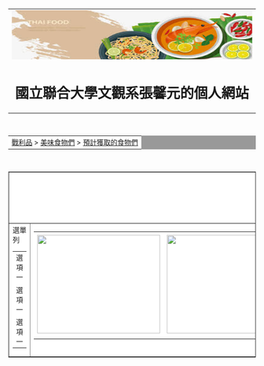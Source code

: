 <html>
<head><meta charset=""UTF-8></head>
<body>
<center>
<div id="head">
<table width="1000" border="0" cellpadding="0" cellspacing="0">
<tr>
	<td><img src="title.jpg"width="1000" height="100"> </td>
</tr>

<tr>
	<td align="center"> <h1>國立聯合大學文觀系張馨元的個人網站 </h1></td>
	
</tr>
</table>
</div>

<div id="nav1"></br>
<table width="1000" border="0" cellpadding="0" cellspacing="1" bgcolor="#999999">
<tr>
	<td bgcolor="#FFFFFF"><a href="index.htm">戰利品</a> >
<a href="index.htm">美味食物們</a>
 > <a href="index.htm">預計獲取的食物們</a>
</td>
</tr>
</table>
</div>

<div id="cont"><br/>
<table border="1" width="1000" cellpadding="0" cellspacing="1" bgcolor="#999999">
<tr>
<td align="center" bgcolor="#FFFFFF" colspan="2" ><h1>令人垂涎的美食們</h1></td>
</tr>

<tr>
<td width="191" bgcolor="#FFFFFF" valign="top">
<table width="181" cellpadding="0" cellspacing="1" 
<tr>選單列
<td width="171">選項一</td>
<tr>
<tr>
<td width="171">選項一</td>
<tr>
<tr>
<td width="171">選項一</td>
<tr>
</table>
</td>
<td width="806" bgcolor="#FFFFFF" valign="top">
<table width="800" cellpadding="0" cellspacing="1" 
<tr>
<td><img src="https://cc.tvbs.com.tw/img/program/upload/2020/05/20/20200520145842-df105dfa.jpg" width="250" height="200">
<td><img src="https://lh3.googleusercontent.com/proxy/bUdtiVTkdD5jZ-W5ncS4_pfP73rlaqxwB5s5U4U_6sqIFuS2G4ywuvAiyImKU8UGo1Gjab0UBEtHtW0sy8R9eArmXw" width="210" height="200">
<td><img src="https://i2.wp.com/img.yummytw.com/uploads/20180129213930_39.jpg" width="250" height="210">
<td><img src="https://tour.taitung.gov.tw/content/images/static/5-2-2-3.jpg" width="250" height="210">
<td><img src="https://i0.wp.com/img.itainan.com.tw/uploads/20200923200313_70-scaled.jpg?resize=600%2C400&quality=100" width="250" height="210">
<tr>
